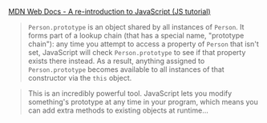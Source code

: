 [MDN Web Docs - A re-introduction to JavaScript (JS tutorial)](https://developer.mozilla.org/en-US/docs/Web/JavaScript/A_re-introduction_to_JavaScript)

>`Person.prototype` is an object shared by all instances of `Person`. It forms part of a lookup chain (that has a special name, "prototype chain"): any time you attempt to access a property of `Person` that isn't set, JavaScript will check `Person.prototype` to see if that property exists there instead. As a result, anything assigned to `Person.prototype` becomes available to all instances of that constructor via the `this` object.

>This is an incredibly powerful tool. JavaScript lets you modify something's prototype at any time in your program, which means you can add extra methods to existing objects at runtime...
